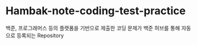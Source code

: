 # Hambak-note-coding-test-practice
백준, 프로그래머스 등의 플랫폼을 기반으로 제출한 코딩 문제가 백준 허브를 통해 자동으로 등록되는 Repository
